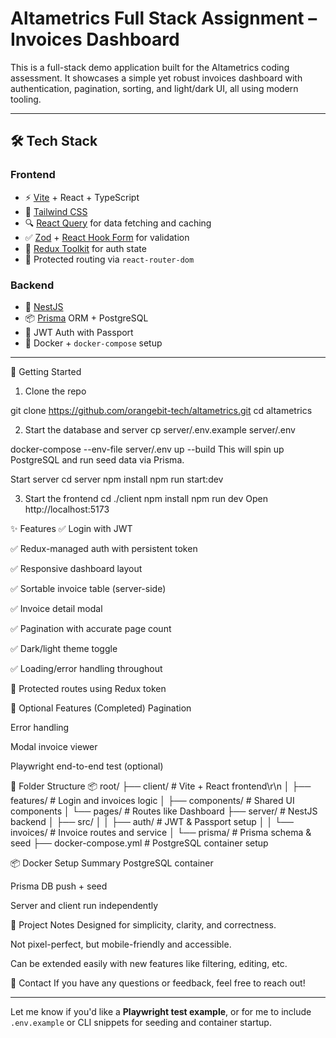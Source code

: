 # Altametrics Full Stack Assignment – Invoices Dashboard

This is a full-stack demo application built for the Altametrics coding assessment. It showcases a simple yet robust invoices dashboard with authentication, pagination, sorting, and light/dark UI, all using modern tooling.

---

## 🛠️ Tech Stack

### Frontend
- ⚡ [Vite](https://vitejs.dev/) + React + TypeScript
- 🎨 [Tailwind CSS](https://tailwindcss.com/)
- 🔍 [React Query](https://tanstack.com/query) for data fetching and caching
- ✅ [Zod](https://zod.dev/) + [React Hook Form](https://react-hook-form.com/) for validation
- 🧠 [Redux Toolkit](https://redux-toolkit.js.org/) for auth state
- 🔐 Protected routing via `react-router-dom`

### Backend
- 🚀 [NestJS](https://docs.nestjs.com/)
- 📦 [Prisma](https://www.prisma.io/) ORM + PostgreSQL
- 🔐 JWT Auth with Passport
- 🐳 Docker + `docker-compose` setup

---

🚀 Getting Started
1. Clone the repo

git clone https://github.com/orangebit-tech/altametrics.git
cd altametrics

2. Start the database and server
cp server/.env.example server/.env

docker-compose --env-file server/.env up --build
This will spin up PostgreSQL and run seed data via Prisma.

Start server
cd server
npm install
npm run start:dev

3. Start the frontend
cd ./client
npm install
npm run dev
Open http://localhost:5173

✨ Features
✅ Login with JWT

✅ Redux-managed auth with persistent token

✅ Responsive dashboard layout

✅ Sortable invoice table (server-side)

✅ Invoice detail modal

✅ Pagination with accurate page count

✅ Dark/light theme toggle

✅ Loading/error handling throughout

🔐 Protected routes using Redux token

🧪 Optional Features (Completed)
 Pagination

 Error handling

 Modal invoice viewer

 Playwright end-to-end test (optional)

📁 Folder Structure
📦 root/
├── client/           # Vite + React frontend\r\n
│   ├── features/     # Login and invoices logic
│   ├── components/   # Shared UI components
│   └── pages/        # Routes like Dashboard
├── server/           # NestJS backend
│   ├── src/
│   │   ├── auth/     # JWT & Passport setup
│   │   └── invoices/ # Invoice routes and service
│   └── prisma/       # Prisma schema & seed
├── docker-compose.yml  # PostgreSQL container setup


📦 Docker Setup Summary
PostgreSQL container

Prisma DB push + seed

Server and client run independently

📍 Project Notes
Designed for simplicity, clarity, and correctness.

Not pixel-perfect, but mobile-friendly and accessible.

Can be extended easily with new features like filtering, editing, etc.

📧 Contact
If you have any questions or feedback, feel free to reach out!

---

Let me know if you'd like a **Playwright test example**, or for me to include `.env.example` or CLI snippets for seeding and container startup.






